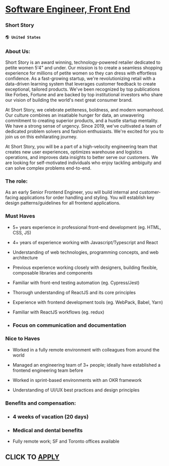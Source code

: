 # [Software Engineer, Front End](https://www.remotewlb.com/apply/software-engineer-front-end-72425)  
### Short Story  
#### `🌎 United States`  

### About Us:

Short Story is an award winning, technology-powered retailer dedicated to petite women 5'4" and under. Our mission is to create a seamless shopping experience for millions of petite women so they can dress with effortless confidence. As a fast-growing startup, we're revolutionizing retail with a data-driven learning system that leverages customer feedback to create exceptional, tailored products. We've been recognized by top publications like Forbes, Fortune and are backed by top institutional investors who share our vision of building the world's next great consumer brand.

At Short Story, we celebrate petiteness, boldness, and modern womanhood. Our culture combines an insatiable hunger for data, an unwavering commitment to creating superior products, and a hustle startup mentality. We have a strong sense of urgency. Since 2019, we've cultivated a team of dedicated problem solvers and fashion enthusiasts. We're excited for you to join us on this exhilarating journey.

At Short Story, you will be a part of a high-velocity engineering team that creates new user experiences, optimizes warehouse and logistics operations, and improves data insights to better serve our customers. We are looking for self-motivated individuals who enjoy tackling ambiguity and can solve complex problems end-to-end.

### The role:

As an early Senior Frontend Engineer, you will build internal and customer-facing applications for order handling and styling. You will establish key design patterns/guidelines for all frontend applications.

### Must Haves

  * 5+ years experience in professional front-end development (eg. HTML, CSS, JS)

  * 4+ years of experience working with Javascript/Typescript and React

  * Understanding of web technologies, programming concepts, and web architecture

  * Previous experience working closely with designers, building flexible, composable libraries and components

  * Familiar with front-end testing automation (eg. Cypress/Jest)

  * Thorough understanding of ReactJS and its core principles

  * Experience with frontend development tools (eg. WebPack, Babel, Yarn)

  * Familiar with ReactJS workflows (eg. redux)

  * ### Focus on communication and documentation

### Nice to Haves

  * Worked in a fully remote environment with colleagues from around the world

  * Managed an engineering team of 3+ people; ideally have established a frontend engineering team before

  * Worked in sprint-based environments with an OKR framework

  * Understanding of UI/UX best practices and design principles

### Benefits and compensation:

  * ### 4 weeks of vacation (20 days)

  * ### Medical and dental benefits

  * Fully remote work; SF and Toronto offices available

  
## CLICK TO [APPLY](https://www.remotewlb.com/apply/software-engineer-front-end-72425)


